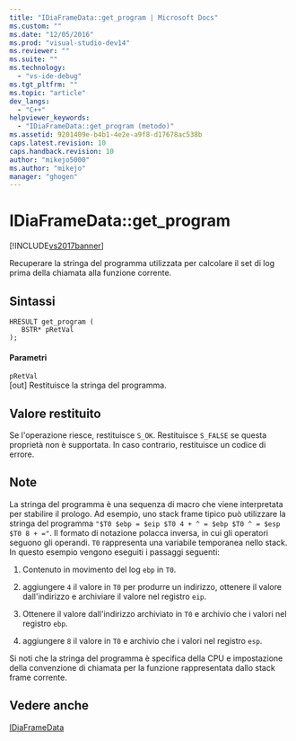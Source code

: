 ```yaml
---
title: "IDiaFrameData::get_program | Microsoft Docs"
ms.custom: ""
ms.date: "12/05/2016"
ms.prod: "visual-studio-dev14"
ms.reviewer: ""
ms.suite: ""
ms.technology: 
  - "vs-ide-debug"
ms.tgt_pltfrm: ""
ms.topic: "article"
dev_langs: 
  - "C++"
helpviewer_keywords: 
  - "IDiaFrameData::get_program (metodo)"
ms.assetid: 9201409e-b4b1-4e2e-a9f8-d17678ac538b
caps.latest.revision: 10
caps.handback.revision: 10
author: "mikejo5000"
ms.author: "mikejo"
manager: "ghogen"
---
```

# IDiaFrameData::get_program
[!INCLUDE[vs2017banner](../../code-quality/includes/vs2017banner.md)]

Recuperare la stringa del programma utilizzata per calcolare il set di log prima della chiamata alla funzione corrente.  
  
## Sintassi  
  
```cpp#  
HRESULT get_program (   
   BSTR* pRetVal  
);  
```  
  
#### Parametri  
 `pRetVal`  
 \[out\]  Restituisce la stringa del programma.  
  
## Valore restituito  
 Se l'operazione riesce, restituisce `S_OK`.  Restituisce `S_FALSE` se questa proprietà non è supportata.  In caso contrario, restituisce un codice di errore.  
  
## Note  
 La stringa del programma è una sequenza di macro che viene interpretata per stabilire il prologo.  Ad esempio, uno stack frame tipico può utilizzare la stringa del programma `"$T0 $ebp = $eip $T0 4 + ^ = $ebp $T0 ^ = $esp $T0 8 + ="`.  Il formato di notazione polacca inversa, in cui gli operatori seguono gli operandi.  `T0` rappresenta una variabile temporanea nello stack.  In questo esempio vengono eseguiti i passaggi seguenti:  
  
1.  Contenuto in movimento del log `ebp` in  `T0`.  
  
2.  aggiungere `4` il valore in  `T0` per produrre un indirizzo, ottenere il valore dall'indirizzo e archiviare il valore nel registro  `eip`.  
  
3.  Ottenere il valore dall'indirizzo archiviato in `T0` e archivio che i valori nel registro  `ebp`.  
  
4.  aggiungere `8` il valore in  `T0` e archivio che i valori nel registro  `esp`.  
  
 Si noti che la stringa del programma è specifica della CPU e impostazione della convenzione di chiamata per la funzione rappresentata dallo stack frame corrente.  
  
## Vedere anche  
 [IDiaFrameData](../../debugger/debug-interface-access/idiaframedata.md)